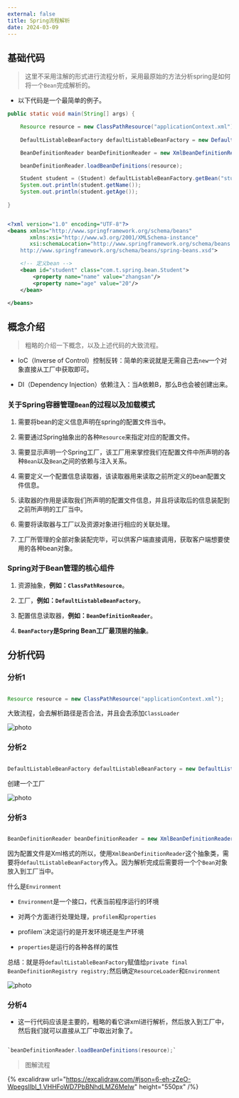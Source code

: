 ```yaml
---
external: false
title: Spring流程解析
date: 2024-03-09
---
```


## 基础代码

> 这里不采用注解的形式进行流程分析，采用最原始的方法分析spring是如何将一个`Bean`完成解析的。

- 以下代码是一个最简单的例子。

```java
public static void main(String[] args) {

	Resource resource = new ClassPathResource("applicationContext.xml");
	
	DefaultListableBeanFactory defaultListableBeanFactory = new DefaultListableBeanFactory();

	BeanDefinitionReader beanDefinitionReader = new XmlBeanDefinitionReader(defaultListableBeanFactory);

	beanDefinitionReader.loadBeanDefinitions(resource);

	Student student = (Student) defaultListableBeanFactory.getBean("student");
	System.out.println(student.getName());  
	System.out.println(student.getAge());
	
}
```

```xml

<?xml version="1.0" encoding="UTF-8"?>
<beans xmlns="http://www.springframework.org/schema/beans"
       xmlns:xsi="http://www.w3.org/2001/XMLSchema-instance"
       xsi:schemaLocation="http://www.springframework.org/schema/beans
    http://www.springframework.org/schema/beans/spring-beans.xsd">

    <!-- 定义bean -->
    <bean id="student" class="com.t.spring.bean.Student">
        <property name="name" value="zhangsan"/>
        <property name="age" value="20"/>
    </bean>

</beans>

```
## 概念介绍

> 粗略的介绍一下概念，以及上述代码的大致流程。

- IoC（Inverse of Control）控制反转：简单的来说就是无需自己去`new`一个对象直接从工厂中获取即可。

- DI（Dependency Injection）依赖注入：当A依赖B，那么B也会被创建出来。

### 关于Spring容器管理`Bean`的过程以及加载模式

1. 需要将bean的定义信息声明在spring的配置文件当中。

2. 需要通过Spring抽象出的各种`Resource`来指定对应的配置文件。

3. 需要显示声明一个Spring工厂，该工厂用来掌控我们在配置文件中所声明的各种`Bean`以及`Bean`之间的依赖与注入关系。

4. 需要定义一个配置信息读取器，该读取器用来读取之前所定义的bean配置文件信息。

5. 读取器的作用是读取我们所声明的配置文件信息，并且将读取后的信息装配到之前所声明的工厂当中。

6. 需要将读取器与工厂以及资源对象进行相应的关联处理。

7. 工厂所管理的全部对象装配完毕，可以供客户端直接调用，获取客户端想要使用的各种bean对象。

### Spring对于Bean管理的核心组件

1. 资源抽象，**例如：`ClassPathResource`**。

2. 工厂，**例如：`DefaultListableBeanFactory`**。

3. 配置信息读取器，**例如：`BeanDefinitionReader`**。

4. **`BeanFactory`是Spring Bean工厂最顶层的抽象**。

## 分析代码

### 分析1

```java

Resource resource = new ClassPathResource("applicationContext.xml");

```

大致流程，会去解析路径是否合法，并且会去添加`ClassLoader`

![photo](/assets/spring/1.png)

### 分析2

```java

DefaultListableBeanFactory defaultListableBeanFactory = new DefaultListableBeanFactory();

```
创建一个工厂

![photo](/assets/spring/2.png)

### 分析3

```java

BeanDefinitionReader beanDefinitionReader = new XmlBeanDefinitionReader(defaultListableBeanFactory);

```

因为配置文件是Xml格式的所以，使用`XmlBeanDefinitionReader`这个抽象类，需要将`defaultListableBeanFactory`传入。因为解析完成后需要将一个个`Bean`对象放入到工厂当中。

什么是`Environment`

  - `Environment`是一个接口，代表当前程序运行的环境

  - 对两个方面进行处理处理，`profilem`和`properties`

  - profilem`决定运行的是开发环境还是生产环境

  - `properties`是运行的各种各样的属性

总结：就是将`defaultListableBeanFactory`赋值给`private final BeanDefinitionRegistry registry;`然后确定`ResourceLoader`和`Environment`

![photo](/assets/spring/3.png)

### 分析4

-  这一行代码应该是主要的，粗略的看它讲xml进行解析，然后放入到工厂中，然后我们就可以直接从工厂中取出对象了。

```java

`beanDefinitionReader.loadBeanDefinitions(resource);`

```

> 图解流程

{% excalidraw url="https://excalidraw.com/#json=6-eh-zZeO-WpegslIbI_1,VHHFoWD7PbBNhdLMZ6Melw" height="550px" /%}

